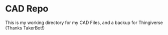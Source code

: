 # CAD Repo
This is my working directory for my CAD Files, and a backup for Thingiverse (Thanks TakerBot!)
